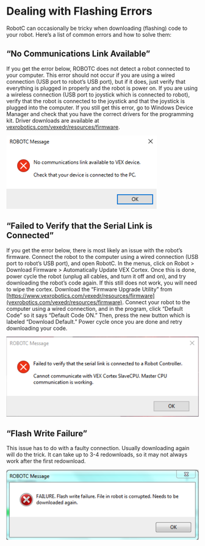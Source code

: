 # Dealing with Flashing Errors
RobotC can occasionally be tricky when downloading (flashing) code to your robot. Here’s a list of common errors and how to solve them: 

## “No Communications Link Available”
If you get the error below, ROBOTC does not detect a robot connected to your computer. This error should not occur if you are using a wired connection (USB port to robot’s USB port), but if it does, just verify that everything is plugged in properly and the robot is power on. If you are using a wireless connection (USB port to joystick which is connected to robot), verify that the robot is connected to the joystick and that the joystick is plugged into the computer. If you still get this error, go to Windows Device Manager and check that you have the correct drivers for the programming kit. Driver downloads are available at [vexrobotics.com/vexedr/resources/firmware](https://www.vexrobotics.com/vexedr/resources/firmware). 

![](Graphics/nocommunication.png)

## “Failed to Verify that the Serial Link is Connected”
If you get the error below, there is most likely an issue with the robot’s firmware. Connect the robot to the computer using a wired connection (USB port to robot’s USB port), and open RobotC. In the menus, click on Robot > Download Firmware > Automatically Update VEX Cortex. Once this is done, power cycle the robot (unplug all cables, and turn it off and on), and try downloading the robot’s code again. If this still does not work, you will need to wipe the cortex. Download the “Firmware Upgrade Utility” from [https://www.vexrobotics.com/vexedr/resources/firmware](vexrobotics.com/vexedr/resources/firmware). Connect your robot to the computer using a wired connection, and in the program, click “Default Code” so it says “Default Code ON.” Then, press the new button which is labeled “Download Default.” Power cycle once you are done and retry downloading your code. 

![](Graphics/failedtoverify.png)

## “Flash Write Failure”
This issue has to do with a faulty connection. Usually downloading again will do the trick. It can take up to 3-4 redownloads, so it may not always work after the first redownload. 

![](Graphics/flashwritefailure.png)
